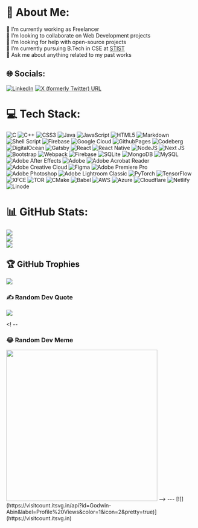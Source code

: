 # 💫 About Me:
🔭 I’m currently working as Freelancer<br>👯 I’m looking to collaborate on Web Development projects<br>🤝 I’m looking for help with open-source projects<br>🌱 I’m currently pursuing B.Tech in CSE at [STIST](https://stisttvm.edu.in)<br>💬 Ask me about anything related to my past works


## 🌐 Socials:
[![LinkedIn](https://img.shields.io/badge/LinkedIn-%230077B5.svg?logo=linkedin&logoColor=white)](https://www.linkedin.com/in/g-abin-roy-6b1202226/) [![X (formerly Twitter) URL](https://img.shields.io/twitter/url?url=https%3A%2F%2Ftwitter.com%2FGodwin_Abin)](https://twitter.com/Godwin_Abin)

# 💻 Tech Stack:
![C](https://img.shields.io/badge/c-%2300599C.svg?style=plastic&logo=c&logoColor=white) ![C++](https://img.shields.io/badge/c++-%2300599C.svg?style=plastic&logo=c%2B%2B&logoColor=white) ![CSS3](https://img.shields.io/badge/css3-%231572B6.svg?style=plastic&logo=css3&logoColor=white) ![Java](https://img.shields.io/badge/java-%23ED8B00.svg?style=plastic&logo=openjdk&logoColor=white) ![JavaScript](https://img.shields.io/badge/javascript-%23323330.svg?style=plastic&logo=javascript&logoColor=%23F7DF1E) ![HTML5](https://img.shields.io/badge/html5-%23E34F26.svg?style=plastic&logo=html5&logoColor=white) ![Markdown](https://img.shields.io/badge/markdown-%23000000.svg?style=plastic&logo=markdown&logoColor=white) ![Shell Script](https://img.shields.io/badge/shell_script-%23121011.svg?style=plastic&logo=gnu-bash&logoColor=white) ![Firebase](https://img.shields.io/badge/firebase-%23039BE5.svg?style=plastic&logo=firebase) ![Google Cloud](https://img.shields.io/badge/GoogleCloud-%234285F4.svg?style=plastic&logo=google-cloud&logoColor=white) ![GithubPages](https://img.shields.io/badge/github%20pages-121013?style=plastic&logo=github&logoColor=white) ![Codeberg](https://img.shields.io/badge/Codeberg-2185D0?style=plastic&logo=Codeberg&logoColor=white) ![DigitalOcean](https://img.shields.io/badge/DigitalOcean-%230167ff.svg?style=plastic&logo=digitalOcean&logoColor=white) ![Gatsby](https://img.shields.io/badge/Gatsby-%23663399.svg?style=plastic&logo=gatsby&logoColor=white) ![React](https://img.shields.io/badge/react-%2320232a.svg?style=plastic&logo=react&logoColor=%2361DAFB) ![React Native](https://img.shields.io/badge/react_native-%2320232a.svg?style=plastic&logo=react&logoColor=%2361DAFB) ![NodeJS](https://img.shields.io/badge/node.js-6DA55F?style=plastic&logo=node.js&logoColor=white) ![Next JS](https://img.shields.io/badge/Next-black?style=plastic&logo=next.js&logoColor=white) ![Bootstrap](https://img.shields.io/badge/bootstrap-%238511FA.svg?style=plastic&logo=bootstrap&logoColor=white) ![Webpack](https://img.shields.io/badge/webpack-%238DD6F9.svg?style=plastic&logo=webpack&logoColor=black) ![Firebase](https://img.shields.io/badge/Firebase-039BE5?style=plastic&logo=Firebase&logoColor=white) ![SQLite](https://img.shields.io/badge/sqlite-%2307405e.svg?style=plastic&logo=sqlite&logoColor=white) ![MongoDB](https://img.shields.io/badge/MongoDB-%234ea94b.svg?style=plastic&logo=mongodb&logoColor=white) ![MySQL](https://img.shields.io/badge/mysql-%2300000f.svg?style=plastic&logo=mysql&logoColor=white) ![Adobe After Effects](https://img.shields.io/badge/Adobe%20After%20Effects-9999FF.svg?style=plastic&logo=Adobe%20After%20Effects&logoColor=white) ![Adobe](https://img.shields.io/badge/adobe-%23FF0000.svg?style=plastic&logo=adobe&logoColor=white) ![Adobe Acrobat Reader](https://img.shields.io/badge/Adobe%20Acrobat%20Reader-EC1C24.svg?style=plastic&logo=Adobe%20Acrobat%20Reader&logoColor=white) ![Adobe Creative Cloud](https://img.shields.io/badge/Adobe%20Creative%20Cloud-DA1F26.svg?style=plastic&logo=Adobe%20Creative%20Cloud&logoColor=white) ![Figma](https://img.shields.io/badge/figma-%23F24E1E.svg?style=plastic&logo=figma&logoColor=white) ![Adobe Premiere Pro](https://img.shields.io/badge/Adobe%20Premiere%20Pro-9999FF.svg?style=plastic&logo=Adobe%20Premiere%20Pro&logoColor=white) ![Adobe Photoshop](https://img.shields.io/badge/adobe%20photoshop-%2331A8FF.svg?style=plastic&logo=adobe%20photoshop&logoColor=white) ![Adobe Lightroom Classic](https://img.shields.io/badge/Adobe%20Lightroom%20Classic-31A8FF.svg?style=plastic&logo=Adobe%20Lightroom%20Classic&logoColor=white) ![PyTorch](https://img.shields.io/badge/PyTorch-%23EE4C2C.svg?style=plastic&logo=PyTorch&logoColor=white) ![TensorFlow](https://img.shields.io/badge/TensorFlow-%23FF6F00.svg?style=plastic&logo=TensorFlow&logoColor=white) ![XFCE](https://img.shields.io/badge/XFCE-%232284F2.svg?style=plastic&logo=xfce&logoColor=white) ![TOR](https://img.shields.io/badge/tor-%237E4798.svg?style=plastic&logo=tor-project&logoColor=white) ![CMake](https://img.shields.io/badge/CMake-%23008FBA.svg?style=plastic&logo=cmake&logoColor=white) ![Babel](https://img.shields.io/badge/Babel-F9DC3e?style=plastic&logo=babel&logoColor=black) ![AWS](https://img.shields.io/badge/AWS-%23FF9900.svg?style=plastic&logo=amazon-aws&logoColor=white) ![Azure](https://img.shields.io/badge/azure-%230072C6.svg?style=plastic&logo=microsoftazure&logoColor=white) ![Cloudflare](https://img.shields.io/badge/Cloudflare-F38020?style=plastic&logo=Cloudflare&logoColor=white) ![Netlify](https://img.shields.io/badge/netlify-%23000000.svg?style=plastic&logo=netlify&logoColor=#00C7B7) ![Linode](https://img.shields.io/badge/linode-00A95C?style=plastic&logo=linode&logoColor=white)
# 📊 GitHub Stats:
![](https://github-readme-stats.vercel.app/api?username=Godwin-Abin&theme=dark&hide_border=false&include_all_commits=false&count_private=false)<br/>
![](https://github-readme-streak-stats.herokuapp.com/?user=Godwin-Abin&theme=dark&hide_border=false)<br/>
![](https://github-readme-stats.vercel.app/api/top-langs/?username=Godwin-Abin&theme=dark&hide_border=false&include_all_commits=false&count_private=false&layout=compact)

## 🏆 GitHub Trophies
![](https://github-profile-trophy.vercel.app/?username=Godwin-Abin&theme=radical&no-frame=false&no-bg=true&margin-w=4)

### ✍️ Random Dev Quote
![](https://quotes-github-readme.vercel.app/api?type=horizontal&theme=radical)

<! --
### 😂 Random Dev Meme
<img src='https://eager-meitner-f8adb8.netlify.app/.netlify/functions/random' style="height: 400px;"/>
-->
---
[![](https://visitcount.itsvg.in/api?id=Godwin-Abin&label=Profile%20Views&color=1&icon=2&pretty=true)](https://visitcount.itsvg.in)

<!-- Proudly created with GPRM ( https://gprm.itsvg.in ) -->
